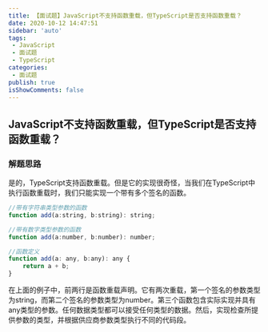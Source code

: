 ```yaml
---
title: 【面试题】JavaScript不支持函数重载，但TypeScript是否支持函数重载？
date: 2020-10-12 14:47:51
sidebar: 'auto'
tags:
 - JavaScript
 - 面试题
 - TypeScript
categories:
 - 面试题
publish: true 
isShowComments: false
---
```


## JavaScript不支持函数重载，但TypeScript是否支持函数重载？

### 解题思路

是的，TypeScript支持函数重载。但是它的实现很奇怪，当我们在TypeScript中执行函数重载时，我们只能实现一个带有多个签名的函数。

```js
//带有字符串类型参数的函数  
function add(a:string, b:string): string;    

//带有数字类型参数的函数
function add(a:number, b:number): number;    

//函数定义
function add(a: any, b:any): any {    
    return a + b;    
}  
```

在上面的例子中，前两行是函数重载声明。它有两次重载，第一个签名的参数类型为string，而第二个签名的参数类型为number。第三个函数包含实际实现并具有any类型的参数。任何数据类型都可以接受任何类型的数据。然后，实现检查所提供参数的类型，并根据供应商参数类型执行不同的代码段。

